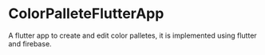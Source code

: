 # ColorPalleteFlutterApp
 A flutter app to create and edit color palletes, it is implemented using flutter and firebase.
